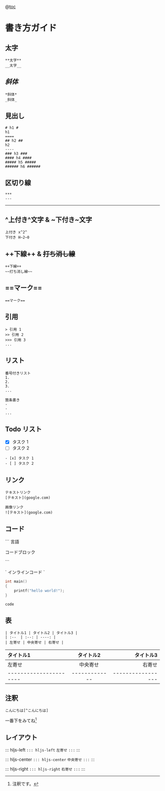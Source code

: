 @[toc](目次)

書き方ガイド
===

## **太字**
```
**太字**
__太字__
```
## *斜体*
```
*斜体*
_斜体_
```
## 見出し
```
# h1 #
h1
====
## h2 ##
h2
----
### h3 ###
#### h4 ####
##### h5 #####
###### h6 ######
```
## 区切り線
```
***
---
```
****
## ^上付き^文字 & ~下付き~文字 
```
上付き x^2^
下付き H~2~0
```
## ++下線++ & ~~打ち消し線~~
```
++下線++
~~打ち消し線~~
```
## ==マーク==
```
==マーク==
```
## 引用

```
> 引用 1
>> 引用 2
>>> 引用 3
...
```

## リスト
```
番号付きリスト
1.
2.
3.
...

箇条書き
-
-
...
```

## Todo リスト

- [x] タスク 1
- [ ] タスク 2

```
- [x] タスク 1
- [ ] タスク 2
```

## リンク
```
テキストリンク
[テキスト](google.com)

画像リンク
![テキスト](google.com)
```
## コード
\``` 言語

コードブロック

\```

\` インラインコード \`

```c++
int main()
{
    printf("hello world!");
}
```
`code`

## 表
```
| タイトル1 | タイトル2 | タイトル3 |
| :--  | :--: | ----: |
| 左寄せ | 中央寄せ | 右寄せ |
```
| タイトル1 | タイトル2 | タイトル3 |
| :--  | :--: | ----: |
| 左寄せ | 中央寄せ | 右寄せ |
| ---------------------- | ------------- | ----------------- |
## 注釈
```
こんにちは[^こんにちは]
```

一番下をみてね[^こんにちは]

[^こんにちは]: 注釈です。


## レイアウト

::: hljs-left
`::: hljs-left`
`左寄せ`
`:::`
:::

::: hljs-center
`::: hljs-center`
`中央寄せ`
`:::`
:::

::: hljs-right
`::: hljs-right`
`右寄せ`
`:::`
:::